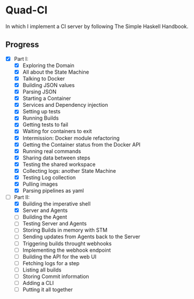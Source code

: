# Quad-CI

In which I implement a CI server by following The Simple Haskell Handbook.

## Progress

- [x] Part I:
  - [x] Exploring the Domain
  - [x] All about the State Machine
  - [x] Talking to Docker
  - [x] Building JSON values
  - [x] Parsing JSON
  - [x] Starting a Container
  - [x] Services and Dependency injection
  - [x] Setting up tests
  - [x] Running Builds
  - [x] Getting tests to fail
  - [x] Waiting for containers to exit
  - [x] Intermission: Docker module refactoring
  - [x] Getting the Container status from the Docker API
  - [x] Running real commands
  - [x] Sharing data between steps
  - [x] Testing the shared workspace
  - [x] Collecting logs: another State Machine
  - [x] Testing Log collection
  - [x] Pulling images
  - [x] Parsing pipelines as yaml
- [ ] Part II:
  - [x] Building the imperative shell
  - [x] Server and Agents
  - [ ] Building the Agent
  - [ ] Testing Server and Agents
  - [ ] Storing Builds in memory with STM
  - [ ] Sending updates from Agents back to the Server
  - [ ] Triggering builds throught webhooks
  - [ ] Implementing the webhook endpoint
  - [ ] Building the API for the web UI
  - [ ] Fetching logs for a step
  - [ ] Listing all builds
  - [ ] Storing Commit information
  - [ ] Adding a CLI
  - [ ] Putting it all together
